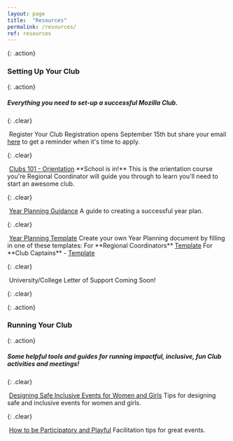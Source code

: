 ```yaml
---
layout: page
title:  "Resources"
permalink: /resources/
ref: resources
---
```


{: .action}
### Setting Up Your Club

{: .action}
##### Everything you need to set-up a successful Mozilla Club.

{: .clear}
&nbsp;

<div class="resources">
  <img src="{{ site.baseurl }}/static/img/book.png" alt="">
  <a class="head-link">Register Your Club </a>
  <span>Registration opens September 15th but share your email <a href="https://docs.google.com/forms/d/e/1FAIpQLSc0JzGH3ivpOEH8GeUZTlDMHXhYbmXqs4Ejey-O2ZAw_TXV8Q/viewform">here</a> to get a reminder when it's time to apply.</span>
</div>

{: .clear}
&nbsp;

<div class="resources">
  <img src="{{ site.baseurl }}/static/img/book.png" alt="">
  <a href="http://mozilla.teachable.com/courses/mozilla-club-training/" target="_blank" class="head-link">Clubs 101 - Orientation</a>
  <span>
   **School is in!** This is the orientation course you're Regional Coordinator will guide you through to learn you'll need to start an awesome club. 
  </span>
</div>


{: .clear}
&nbsp;

<div class="resources">
  <img src="{{ site.baseurl }}/static/img/pencil.png" alt="">
  <a href="https://docs.google.com/document/d/16C7fTPFCkLsgm4p2sikxDxaFuRBgRG-Hx8jRbbkNW64/pub" target="_blank" class="head-link">Year Planning Guidance</a>
  <span>A guide to creating a successful year plan.</span>
</div>

{: .clear}
&nbsp;

<div class="resources">
  <img src="{{ site.baseurl }}/static/img/calendar.png" alt="">
  <a href="https://docs.google.com/document/d/1DKQd0decBLoAMep6weXINDP4zrURFbhHl7061SO5UYA/pub" target="_blank" class="head-link">Year Planning Template</a>
  <span>
    Create your own Year Planning document by filling in one of these templates:
    For **Regional Coordinators** <a href="https://docs.google.com/document/d/10xe5M32Cr5o-JupwCq3Rn6WsBYuLNdAaWxonnCS0LSw/copy" target="_blank">Template</a>
    For **Club Captains** - <a href="https://docs.google.com/document/d/1DKQd0decBLoAMep6weXINDP4zrURFbhHl7061SO5UYA/copy" target="_blank">Template</a> 
  </span>
</div>

{: .clear}
&nbsp;

<div class="resources">
  <img src="{{ site.baseurl }}/static/img/calendar.png" alt="">
  <a class="head-link">University/College Letter of Support </a>
  <span>
  Coming Soon!
  </span>
</div>

{: .clear}
&nbsp;

{: .action}
### Running Your Club

{: .action}
##### Some helpful tools and guides for running impactful, inclusive, fun Club activities and meetings!

{: .clear}
&nbsp;

<div class="resources">
  <img src="{{ site.baseurl }}/static/img/book.png" alt="">
  <a href="http://mozilla.github.io/learning-networks/clubs/events-women-girls-guide/" class="head-link">Designing Safe Inclusive Events for Women and Girls</a>
  <span>Tips for designing safe and inclusive events for women and girls.
</span>
</div>

{: .clear}
&nbsp;

<div class="resources">
  <img src="{{ site.baseurl }}/static/img/book.png" alt="">
  <a href="http://mozilla.github.io/learning-networks/clubs/encouraging-participatory-playful-learning/" class="head-link">How to be Participatory and Playful</a>
  <span>Facilitation tips for great events.</span>
</div>
